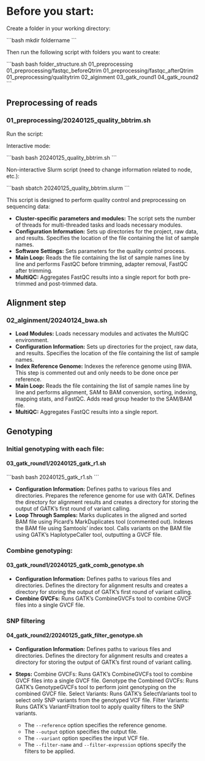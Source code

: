 # Before you start:

Create a folder in your working directory:

\```bash
mkdir foldername
\```

Then run the following script with folders you want to create:

\```bash
bash folder_structure.sh 01_preprocessing 01_preprocessing/fastqc_beforeQtrim 01_preprocessing/fastqc_afterQtrim 01_preprocessing/qualitytrim 02_alginment 03_gatk_round1 04_gatk_round2
\```

## Preprocessing of reads

### 01_preprocessing/20240125_quality_bbtrim.sh

Run the script:

Interactive mode:

\```bash
bash 20240125_quality_bbtrim.sh
\```

Non-interactive Slurm script (need to change information related to node, etc.):

\```bash
sbatch 20240125_quality_bbtrim.slurm
\```

This script is designed to perform quality control and preprocessing on sequencing data:

- **Cluster-specific parameters and modules:** The script sets the number of threads for multi-threaded tasks and loads necessary modules.
- **Configuration Information:** Sets up directories for the project, raw data, and results. Specifies the location of the file containing the list of sample names.
- **Software Settings:** Sets parameters for the quality control process.
- **Main Loop:** Reads the file containing the list of sample names line by line and performs FastQC before trimming, adapter removal, FastQC after trimming.
- **MultiQC:** Aggregates FastQC results into a single report for both pre-trimmed and post-trimmed data.

## Alignment step

### 02_alginment/20240124_bwa.sh

- **Load Modules:** Loads necessary modules and activates the MultiQC environment.
- **Configuration Information:** Sets up directories for the project, raw data, and results. Specifies the location of the file containing the list of sample names.
- **Index Reference Genome:** Indexes the reference genome using BWA. This step is commented out and only needs to be done once per reference.
- **Main Loop:** Reads the file containing the list of sample names line by line and performs alignment, SAM to BAM conversion, sorting, indexing, mapping stats, and FastQC. Adds read group header to the SAM/BAM file.
- **MultiQC:** Aggregates FastQC results into a single report.

## Genotyping

### Initial genotyping with each file:

#### 03_gatk_round1/20240125_gatk_r1.sh

\```bash
bash 20240125_gatk_r1.sh
\```

- **Configuration Information:** Defines paths to various files and directories. Prepares the reference genome for use with GATK. Defines the directory for alignment results and creates a directory for storing the output of GATK’s first round of variant calling.
- **Loop Through Samples:** Marks duplicates in the aligned and sorted BAM file using Picard’s MarkDuplicates tool (commented out). Indexes the BAM file using Samtools’ index tool. Calls variants on the BAM file using GATK’s HaplotypeCaller tool, outputting a GVCF file.

### Combine genotyping:

#### 03_gatk_round1/20240125_gatk_comb_genotype.sh

- **Configuration Information:** Defines paths to various files and directories. Defines the directory for alignment results and creates a directory for storing the output of GATK’s first round of variant calling.
- **Combine GVCFs:** Runs GATK’s CombineGVCFs tool to combine GVCF files into a single GVCF file.

### SNP filtering

#### 04_gatk_round2/20240125_gatk_filter_genotype.sh

- **Configuration Information:** Defines paths to various files and directories. Defines the directory for alignment results and creates a directory for storing the output of GATK’s first round of variant calling.
- **Steps:** Combine GVCFs: Runs GATK’s CombineGVCFs tool to combine GVCF files into a single GVCF file. Genotype the Combined GVCFs: Runs GATK’s GenotypeGVCFs tool to perform joint genotyping on the combined GVCF file. Select Variants: Runs GATK’s SelectVariants tool to select only SNP variants from the genotyped VCF file. Filter Variants: Runs GATK’s VariantFiltration tool to apply quality filters to the SNP variants.

    - The `--reference` option specifies the reference genome.
    - The `--output` option specifies the output file.
    - The `--variant` option specifies the input VCF file.
    - The `--filter-name` and `--filter-expression` options specify the filters to be applied.

